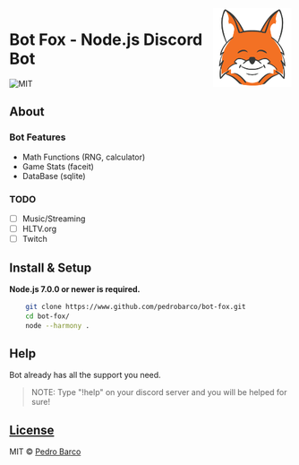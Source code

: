 <img src="media/logo.png" height="140" align="right" />

# Bot Fox - Node.js Discord Bot

![MIT](https://img.shields.io/github/license/pedrobarco/bot-fox.svg?style=flat-square)

## About

### Bot Features

- Math Functions (RNG, calculator)
- Game Stats (faceit)
- DataBase (sqlite)

### TODO

- [ ] Music/Streaming
- [ ] HLTV.org
- [ ] Twitch

## Install & Setup

**Node.js 7.0.0 or newer is required.**

```bash
    git clone https://www.github.com/pedrobarco/bot-fox.git
    cd bot-fox/
    node --harmony .
```

## Help

Bot already has all the support you need.

> NOTE: Type "!help" on your discord server and you will be helped for sure!

## [License](https://github.com/pedrobarco/bot-fox/blob/master/LICENSE)

MIT © [Pedro Barco](https://github.com/pedrobarco)

